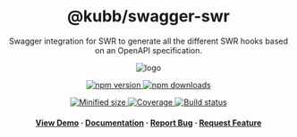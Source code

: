<div align="center">

  <!-- <img src="assets/logo.png" alt="logo" width="200" height="auto" /> -->
  <h1>@kubb/swagger-swr</h1>
  
  <p>
   Swagger integration for SWR to generate all the different SWR hooks based on an OpenAPI specification.
  </p>  
  <img src="https://raw.githubusercontent.com/kubb-project/kubb/main/assets/banner.png" alt="logo"  height="auto" />

  <!-- Badges -->
  <p>
  <a href="https://www.npmjs.com/package/@kubb/swagger-swr" target="_blank">
    <img alt="npm version" src="https://img.shields.io/npm/v/@kubb/swagger-swr?style=for-the-badge"/>
  </a>

  <a href="https://www.npmjs.com/package/@kubb/swagger-swr" target="_blank">
    <img alt="npm downloads" src="https://img.shields.io/npm/dm/@kubb/swagger-swr?style=for-the-badge"/>
  </a>
  </p>
    
  <p> 
  <a href="https://www.npmjs.com/package/@kubb/swagger-swr" target="_blank">
    <img alt="Minified size" src="https://img.shields.io/bundlephobia/min/@kubb/swagger-swr?style=for-the-badge"/>
  </a>
    
  <a href="https://www.npmjs.com/package/@kubb/swagger-swr" target="_blank">
    <img alt="Coverage" src="https://img.shields.io/codecov/c/github/kubb-project/kubb?style=for-the-badge"/>
  </a>
    
  <a href="https://www.npmjs.com/package/@kubb/swagger-swr" target="_blank">
    <img alt="Build status" src="https://img.shields.io/github/actions/workflow/status/kubb-project/kubb/ci.yaml?style=for-the-badge"/>
  </a>
  
  
  <!-- ALL-CONTRIBUTORS-BADGE:START - Do not remove or modify this section -->
  <!-- ALL-CONTRIBUTORS-BADGE:END -->
  </p>
   
  <h4>
    <a href="https://codesandbox.io/s/github/kubb-project/kubb/tree/main/examples/simple" target="_blank">View Demo</a>
    <span> · </span>
      <a href="https://kubb.dev/" target="_blank">Documentation</a>
    <span> · </span>
      <a href="https://github.com/kubb-project/kubb/issues/" target="_blank">Report Bug</a>
    <span> · </span>
      <a href="https://github.com/kubb-project/kubb/issues/" target="_blank">Request Feature</a>
  </h4>
</div>
